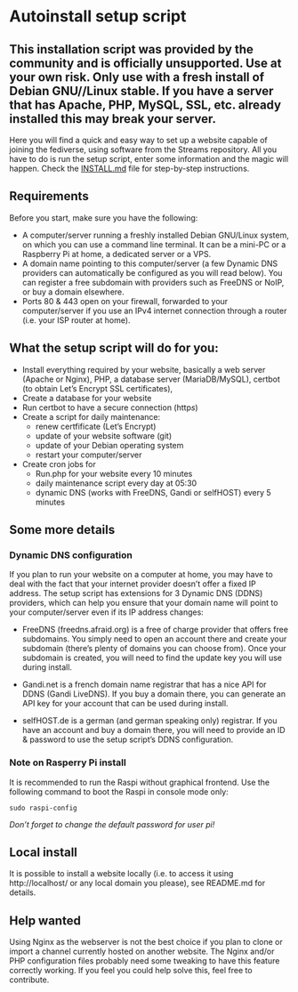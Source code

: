# Autoinstall setup script

## This installation script was provided by the community and is officially unsupported. Use at your own risk. Only use with a fresh install of Debian GNU//Linux stable. If you have a server that has Apache, PHP, MySQL, SSL, etc. already installed this may break your server. 

Here you will find a quick and easy way to set up a website capable of joining the fediverse, using software from the Streams repository. All you have to do is run the setup script, enter some information and the magic will happen. Check the [INSTALL.md](INSTALL.md) file for step-by-step instructions.

## Requirements

Before you start, make sure you have the following:

- A computer/server running a freshly installed Debian GNU/Linux system, on which you can use a command line terminal.  It can be a mini-PC or a Raspberry Pi at home, a dedicated server or a VPS.
- A domain name pointing to this computer/server (a few Dynamic DNS providers can automatically be configured as you will read below). You can register a free subdomain with providers such as FreeDNS or NoIP, or buy a domain elsewhere.
- Ports 80 & 443 open on your firewall, forwarded to your computer/server if you use an IPv4 internet connection through a router (i.e. your ISP router at home).

## What the setup script will do for you:

+ Install everything required by your website, basically a web server (Apache or Nginx), PHP, a database server (MariaDB/MySQL), certbot (to obtain Let’s Encrypt SSL certificates),
+ Create a database for your website
+ Run certbot to have a secure connection (http*s*)
+ Create a script for daily maintenance:
  - renew certfificate (Let’s Encrypt)
  - update of your website software (git)
  - update of your Debian operating system
  - restart your computer/server
+ Create cron jobs for
  - Run.php for your website every 10 minutes
  - daily maintenance script every day at 05:30
  - dynamic DNS (works with FreeDNS, Gandi or selfHOST) every 5 minutes

## Some more details

### Dynamic DNS configuration

If you plan to run your website on a computer at home, you may have to deal with the fact that your internet provider doesn’t offer a fixed IP address. The setup script has extensions for 3 Dynamic DNS (DDNS) providers, which can help you ensure that your domain name will point to your computer/server even if its IP address changes:

- FreeDNS (freedns.afraid.org) is a free of charge provider that offers free subdomains. You simply need to open an account there and create your subdomain (there’s plenty of domains you can choose from). Once your subdomain is created, you will need to find the update key you will use during install.

- Gandi.net is a french domain name registrar that has a nice API for DDNS (Gandi LiveDNS). If you buy a domain there, you can generate an API key for your account that can be used during install.

- selfHOST.de is a german (and german speaking only) registrar. If you have an account and buy a domain there, you will need to provide an ID & password to use the setup script’s DDNS configuration.

### Note on Rasperry Pi install

It is recommended to run the Raspi without graphical frontend. Use the following command to boot the Raspi in console mode only:

    sudo raspi-config

*Don’t forget to change the default password for user pi!*

## Local install

It is possible to install a website locally (i.e. to access it using http://localhost/ or any local domain you please), see README.md for details.

## Help wanted

Using Nginx as the webserver is not the best choice if you plan to clone or import a channel currently hosted on another website. The Nginx and/or PHP configuration files probably need some tweaking to have this feature correctly working. If you feel you could help solve this, feel free to contribute.
